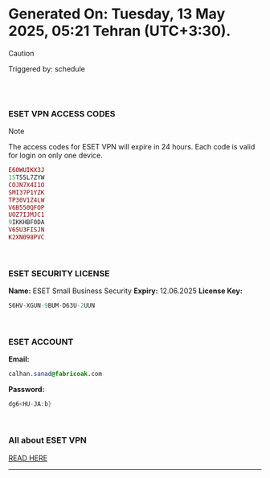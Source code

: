 # Generated On: Tuesday, 13 May 2025, 05:21 Tehran (UTC+3:30).

> [!CAUTION]
> Triggered by: schedule

<br><br>

### ESET VPN ACCESS CODES

> [!NOTE]
> The access codes for ESET VPN will expire in 24 hours.
> Each code is valid for login on only one device.

```ruby
E60WUIKX3J
15T55L7ZYW
COJN7X4I1O
SMI37P1YZK
TP30V1Z4LW
V6B550QFOP
UOZ7IJMJC1
9IKKHBF0DA
V65U3FISJN
K2XN098PVC
```

<br>

### ESET SECURITY LICENSE

**Name:** ESET Small Business Security
**Expiry:** 12.06.2025
**License Key:**

```POV-Ray SDL
S6HV-XGUN-9BUM-D63U-2UUN
```

<br>

### ESET ACCOUNT

**Email:**

```CSS
calhan.sanad@fabricoak.com
```

**Password:**

```POV-Ray SDL
dg6<HU-JA:b}
```

<br>

### All about ESET VPN

[READ HERE](https://t.me/F_NiREvil/2113)

---

<br><br>

